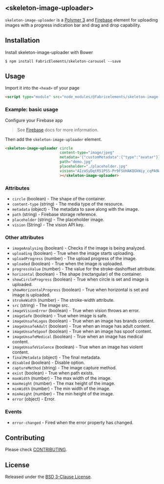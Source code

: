 ## \<skeleton-image-uploader\>

`skeleton-image-uploader` is a [Polymer 3](http://polymer-project.org) and [Firebase](https://firebase.google.com/) element for uploading images with a progress indication bar and drag and drop capability.

## Installation

Install skeleton-image-uploader with Bower

```shell
$ npm install FabricElements/skeleton-carousel --save
```

## Usage

Import it into the `<head>` of your page

```html
<script type="module" src="node_modules/@fabricelements/skeleton-image-uploader/skeleton-image-uploader.js"></script>
```

### Example: basic usage

Configure your Firebase app

> See [Firebase](https://firebase.google.com/docs/storage/web/start) docs for more information.

Then add the `skeleton-image-uploader` element.

```html
<skeleton-image-uploader circle
                         content-type="image/jpeg"
                         metadata='{"customMetadata":{"type":"avatar"}}'
                         path="demo.jpg"
                         placeholder="./placeholder.jpg"
                         vision="AIzaSyDqtR51PSS-Pr9FSUHAKQGkNiy_cqPA9W4"
                         ></skeleton-image-uploader>
```

### Attributes

* `circle` (boolean) - The shape of the container.
* `content-type` (string) - The media type of the resource.
* `metadata` (object) - The metadata to save along with the image.
* `path` (string) - Firebase storage reference.
* `placeholder` (string) - The placeholder image.
* `vision` (String) - The vision API key.

### Other attributes

* `imageAnalysing` (boolean) - Checks if the image is being analyzed.
* `uploading` (boolean) - True when the image starts uploading.
* `uploadProgress` (number) - The upload progress of the image.
* `uploaded` (boolean) - True when the image is uploaded.
* `progressValue` (number) - The value for the stroke-dashoffset attribute.
* `horizontal` (boolean) - The shape (rectangular) of the container.
* `showCircleProgress` (boolean) - True when circle is set and image is uploaded.
* `showHorizontalProgress` (boolean) - True when horizontal is set and image is uploaded.
* `strokeWidth` (number) - The stroke-width attribute.
* `src` (string) - The image src.
* `imageVisionError` (boolean) - True when vision throws an error.
* `imageSafe` (boolean) - True when image is safe.
* `imageUnsafeLogos` (boolean) - True when an image has brands content.
* `imageUnsafeAdult` (boolean) - True when an image has adult content.
* `imageUnsafeSpoof` (boolean) - True when an image has spoof content.
* `imageUnsafeMedical` (boolean) - True when an image has medical content.
* `imageUnsafeViolence` (boolean) - True when an image has violent content.
* `finalMetadata` (object) - The final metadata.
* `disabled` (boolean) - Disable option.
* `captureMethod` (string) - The image capture method.
* `exist` (boolean) - True when path exists.
* `maxWidth` (number) - The max width of the image.
* `maxHeight` (number) - The max height of the image.
* `minWidth` (number) - The min width of the image.
* `minHeight` (number) - The min height of the image.
* `error` (object) - Error.

### Events

* `error-changed` - Fired when the error property has changed.

## Contributing

Please check [CONTRIBUTING](./CONTRIBUTING.md).

## License

Released under the [BSD 3-Clause License](./LICENSE.md).
